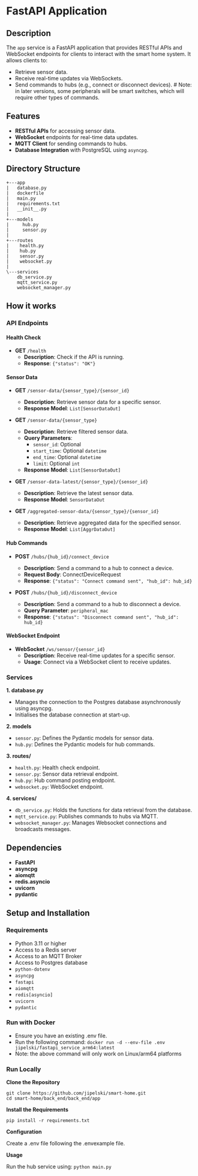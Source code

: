 # FastAPI Application

## Description

The `app` service is a FastAPI application that provides RESTful APIs and WebSocket endpoints for clients to interact with the smart home system. It allows clients to:

- Retrieve sensor data.
- Receive real-time updates via WebSockets.
- Send commands to hubs (e.g., connect or disconnect devices). # Note: in later versions, some peripherals will be smart switches, which will require other types of commands.

## Features

- **RESTful APIs** for accessing sensor data.
- **WebSocket** endpoints for real-time data updates.
- **MQTT Client** for sending commands to hubs.
- **Database Integration** with PostgreSQL using `asyncpg`.

## Directory Structure
```
+---app
|   database.py
|   dockerfile
|   main.py
|   requirements.txt
|   __init__.py
|
+---models
|     hub.py
|     sensor.py
|
+---routes
|    health.py
|    hub.py
|    sensor.py
|    websocket.py
|
\---services
    db_service.py
    mqtt_service.py
    websocket_manager.py
```

## How it works

### API Endpoints
#### Health Check
- **GET** `/health`
  - **Description**: Check if the API is running.
  - **Response**: `{"status": "OK"}`
  
#### Sensor Data
- **GET** `/sensor-data/{sensor_type}/{sensor_id}`
  - **Description**: Retrieve sensor data for a specific sensor.
  - **Response Model**: `List[SensorDataOut]`

- **GET** `/sensor-data/{sensor_type}`
  - **Description**: Retrieve filtered sensor data.
  - **Query Parameters**:
    - `sensor_id`: Optional
    - `start_time`: Optional `datetime`
    - `end_time`: Optional `datetime`
    - `limit`: Optional `int`
  - **Response Model**: `List[SensorDataOut]`


- **GET** `/sensor-data-latest/{sensor_type}/{sensor_id}`
  - **Description**: Retrieve the latest sensor data.
  - **Response Model**: `SensorDataOut`

- **GET** `/aggregated-sensor-data/{sensor_type}/{sensor_id}`
  - **Description**: Retrieve aggregated data for the specified sensor.
  - **Response Model**: `List[AggrDataOut]`

#### Hub Commands
- **POST** `/hubs/{hub_id}/connect_device`
  - **Description**: Send a command to a hub to connect a device.
  - **Request Body**: ConnectDeviceRequest
  - **Response**: `{"status": "Connect command sent", "hub_id": hub_id}`

- **POST** `/hubs/{hub_id}/disconnect_device`
  - **Description**: Send a command to a hub to disconnect a device.
  - **Query Parameter**: `peripheral_mac`
  - **Response**: `{"status": "Disconnect command sent", "hub_id": hub_id}`

#### WebSocket Endpoint
- **WebSocket** `/ws/sensor/{sensor_id}`
  - **Description**: Receive real-time updates for a specific sensor.
  -  **Usage**: Connect via a WebSocket client to receive updates.

### Services
**1. database.py**
  -  Manages the connection to the Postgres database asynchronously using asyncpg.
  -  Initialises the database connection at start-up.

**2. models**
  - `sensor.py`: Defines the Pydantic models for sensor data.
  - `hub.py`: Defines the Pydantic models for hub commands.

**3. routes/**
  - `health.py`: Health check endpoint.
  - `sensor.py`: Sensor data retrieval endpoint.
  - `hub.py`: Hub command posting endpoint.
  - `websocket.py`: WebSocket endpoint.

**4. services/**
  -  `db_service.py`: Holds the functions for data retrieval from the database.
  -  `mqtt_service.py`: Publishes commands to hubs via MQTT.
  -  `websocket_manager.py`: Manages Websocket connections and broadcasts messages.

## Dependencies
  - **FastAPI**
  - **asyncpg**
  - **aiomqtt**
  - **redis.asyncio**
  - **uvicorn**
  - **pydantic**

## Setup and Installation
### Requirements
  - Python 3.11 or higher
  - Access to a Redis server
  - Access to an MQTT Broker
  - Access to Postgres database
  - `python-dotenv`
  - `asyncpg`
  - `fastapi`
  - `aiomqtt`
  - `redis[asyncio]`
  - `uvicorn`
  - `pydantic`

### Run with Docker
  - Ensure you have an existing .env file.
  - Run the following command:
    `docker run -d --env-file .env jipelski/fastapi_service_arm64:latest`
  - Note: the above command will only work on Linux/arm64 platforms

### Run Locally

**Clone the Repository**
```
git clone https://github.com/jipelski/smart-home.git
cd smart-home/back_end/back_end/app
```

**Install the Requirements**

`pip install -r requirements.txt`

**Configuration**

Create a .env file following the .envexample file.

**Usage**

Run the hub service using:
`python main.py`
